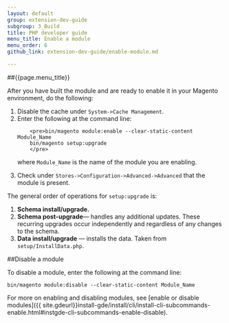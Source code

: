 ```yaml
---
layout: default
group: extension-dev-guide
subgroup: 3_Build
title: PHP developer guide
menu_title: Enable a module
menu_order: 6
github_link: extension-dev-guide/enable-module.md

---
```

##{{page.menu_title}}

After you have built the module and are ready to enable it in your Magento environment, do the following: 
 
<ol>
<li>Disable the cache under <code>System->Cache Management</code>.</li>
<li>Enter the following at the command line:

		<pre>bin/magento module:enable --clear-static-content Module_Name
    	bin/magento setup:upgrade
    	</pre>

where <code>Module_Name</code> is the name of the module you are enabling.

</li>

<li>Check under <code>Stores->Configuration->Advanced->Advanced</code> that the module is present.</li>
 </ol>

<div class="bs-callout bs-callout-info" id="info">
<span class="glyphicon-class">
  <p>The general order of operations for <code>setup:upgrade</code> is:</p>

<ol>
<li><strong>Schema install/upgrade.</strong></li>
	<li><strong>Schema post-upgrade</strong>&#8212; handles any additional updates. These recurring upgrades occur independently and regardless of any changes to the schema.</li>
	<li><strong>Data install/upgrade</strong> &#8212; installs the data. Taken from <code>setup/InstallData.php</code>.</li>
</ol>
</span>
</div>



##Disable a module

To disable a module, enter the following at the command line:

    bin/magento module:disable --clear-static-content Module_Name


For more on enabling and disabling modules, see [enable or disable modules]({{ site.gdeurl}}install-gde/install/cli/install-cli-subcommands-enable.html#instgde-cli-subcommands-enable-disable).